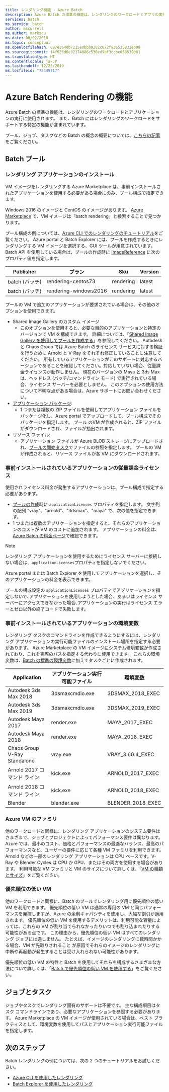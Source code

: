```yaml
---
title: レンダリング機能 - Azure Batch
description: Azure Batch の標準の機能は、レンダリングのワークロードとアプリの実行に使用されます。 Batch には、レンダリングのワークロードをサポートする特定の機能が含まれています。
services: batch
ms.service: batch
author: mscurrell
ms.author: markscu
ms.date: 08/02/2018
ms.topic: conceptual
ms.openlocfilehash: 697e2640b7215e0bbb9202c672f936535831eb99
ms.sourcegitcommit: f4f626d6e92174086c530ed9bf3ccbe058639081
ms.translationtype: HT
ms.contentlocale: ja-JP
ms.lasthandoff: 12/25/2019
ms.locfileid: "75449717"
---
```

# <a name="azure-batch-rendering-capabilities"></a>Azure Batch Rendering の機能

Azure Batch の標準の機能は、レンダリングのワークロードとアプリケーションの実行に使用されます。 また、Batch にはレンダリングのワークロードをサポートする特定の機能が含まれています。

プール、ジョブ、タスクなどの Batch の概念の概要については、[こちらの記事](https://docs.microsoft.com/azure/batch/batch-api-basics)をご覧ください。

## <a name="batch-pools"></a>Batch プール

### <a name="rendering-application-installation"></a>レンダリング アプリケーションのインストール

VM イメージをレンダリングする Azure Marketplace は、事前インストールされたアプリケーションを使用する必要がある場合にのみ、プール構成で指定できます。

Windows 2016 のイメージと CentOS のイメージがあります。  [Azure Marketplace](https://azuremarketplace.microsoft.com) で、VM イメージは「batch rendering」と検索することで見つかります。

プール構成の例については、[Azure CLI でのレンダリングのチュートリアル](https://docs.microsoft.com/azure/batch/tutorial-rendering-cli)をご覧ください。  Azure portal と Batch Explorer には、プールを作成するときにレンダリングする VM イメージを選択する、GUI ツールが用意されています。  Batch API を使用している場合は、プールの作成時に [ImageReference](https://docs.microsoft.com/rest/api/batchservice/pool/add#imagereference) に次のプロパティ値を指定します。

| Publisher | プラン | Sku | Version |
|---------|---------|---------|--------|
| batch (バッチ) | rendering-centos73 | rendering | latest |
| batch (バッチ) | rendering-windows2016 | rendering | latest |

プールの VM で追加のアプリケーションが要求されている場合は、その他のオプションを使用できます。

* Shared Image Gallery のカスタム イメージ
  * このオプションを使用すると、必要な目的のアプリケーションと特定のバージョンで VM を構成できます。 詳細については、「[Shared Image Gallery を使用してプールを作成する](batch-sig-images.md)」を参照してください。 Autodesk と Chaos Group では Azure Batch のライセンス サービスに対する検証を行うために Arnold と V-Ray をそれぞれ修正していることに注意してください。 所有しているアプリケーションがこのサポートに対応するバージョンであることを確認してください。対応していない場合、従量課金ライセンスが動作しません。 現在のバージョンの Maya と 3ds Max は、ヘッドレス (バッチ/コマンドライン モード) で実行されている場合、ライセンス サーバーを必要としません。 このオプションの使用方法について不明な点がある場合は、Azure サポートにお問い合わせください。
* [アプリケーション パッケージ](https://docs.microsoft.com/azure/batch/batch-application-packages):
  * 1 つまたは複数の ZIP ファイルを使用してアプリケーション ファイルをパッケージ化し、Azure portal でアップロードして、プール構成でそのパッケージを指定します。 プール のVM が作成されると、ZIP ファイルがダウンロードされ、ファイルが抽出されます。
* リソース ファイル:
  * アプリケーション ファイルが Azure BLOB ストレージにアップロードされ、[プールの開始タスク](https://docs.microsoft.com/rest/api/batchservice/pool/add#starttask)でファイルの参照を指定します。 プールの VM が作成されると、リソース ファイルが各 VM にダウンロードされます。

### <a name="pay-for-use-licensing-for-pre-installed-applications"></a>事前インストールされているアプリケーションの従量課金ライセンス

使用されライセンス料金が発生するアプリケーションは、プール構成で指定する必要があります。

* [プールの作成](https://docs.microsoft.com/rest/api/batchservice/pool/add#request-body)時に `applicationLicenses` プロパティを指定します。  文字列の配列 "vray"、"arnold"、"3dsmax"、"maya" で、次の値を指定できます。
* 1 つまたは複数のアプリケーションを指定すると、それらのアプリケーションのコストが VM のコストに追加されます。  アプリケーションの料金は、[Azure Batch の料金ページ](https://azure.microsoft.com/pricing/details/batch/#graphic-rendering)で確認できます。

> [!NOTE]
> レンダリング アプリケーションを使用するためにライセンス サーバーに接続しない場合は、`applicationLicenses`プロパティを指定しないでください｡

Azure portal または Batch Explorer を使用してアプリケーションを選択し、そのアプリケーションの料金を表示できます。

プールの構成設定の `applicationLicenses` プロパティでアプリケーションを指定しないで､アプリケーションを使用しようとした場合、あるいはライセンス サーバーにアクセスできなかった場合､アプリケーションの実行はライセンス エラーとゼロ以外の終了コードで失敗します。

### <a name="environment-variables-for-pre-installed-applications"></a>事前インストールされているアプリケーションの環境変数

レンダリング タスクのコマンドラインを作成できるようにするには、レンダリング アプリケーションの実行可能ファイルのインストール場所を指定する必要があります。  Azure Marketplace の VM イメージにシステム環境変数が作成されており、これを実際のパスを指定する代わりに使用できます。  これらの環境変数は、[Batch の標準の環境変数](https://docs.microsoft.com/azure/batch/batch-compute-node-environment-variables)に加えてタスクごとに作成されます。

|Application|アプリケーション実行可能ファイル|環境変数|
|---------|---------|---------|
|Autodesk 3ds Max 2018|3dsmaxcmdio.exe|3DSMAX_2018_EXEC|
|Autodesk 3ds Max 2019|3dsmaxcmdio.exe|3DSMAX_2019_EXEC|
|Autodesk Maya 2017|render.exe|MAYA_2017_EXEC|
|Autodesk Maya 2018|render.exe|MAYA_2018_EXEC|
|Chaos Group V-Ray Standalone|vray.exe|VRAY_3.60.4_EXEC|
Arnold 2017 コマンド ライン|kick.exe|ARNOLD_2017_EXEC|
|Arnold 2018 コマンド ライン|kick.exe|ARNOLD_2018_EXEC|
|Blender|blender.exe|BLENDER_2018_EXEC|

### <a name="azure-vm-families"></a>Azure VM のファミリ

他のワークロードと同様に、レンダリング アプリケーションのシステム要件はさまざまで、ジョブとプロジェクトによってパフォーマンス要件は異なります。  Azure では、最小のコスト、価格とパフォーマンスの最適なバランス、最高のパフォーマンスなど、ユーザーの要件に応じて各種 VM ファミリを利用できます。
Arnold などの一部のレンダリング アプリケーションは CPU ベースです。V-Ray や Blender Cycles は CPU か GPU、またはその両方を使用する場合があります。
利用可能な VM ファミリと VM のサイズについて詳しくは、「[VM の種類とサイズ](https://docs.microsoft.com/azure/virtual-machines/windows/sizes)」をご覧ください。

### <a name="low-priority-vms"></a>優先順位の低い VM

他のワークロードと同様に、Batch のプールでレンダリング用に優先順位の低い VM を利用できます。  優先順位の低い VM は通常の専用の VM と同じパフォーマンスを発揮しますが、Azure の余剰キャパシティを使用し、大幅な割引が適用されます。  優先順位の低い VM を使用するデメリットは、利用可能な容量によっては、これらの VM が割り当てられなかったりいつでも割り込まれたりする可能性がある点です。 この理由から、優先順位の低い VM はすべてのレンダリング ジョブには適しません。 たとえば、イメージのレンダリングに数時間かかる場合、VM が先取りされること が原因でそれらのイメージのレンダリングに中断や再起動が発生することは受け入れられない可能性があります。

優先順位の低い VM の特性と Batch を使用してそれらを構成するさまざまな方法について詳しくは、「[Batch で優先順位の低い VM を使用する](https://docs.microsoft.com/azure/batch/batch-low-pri-vms)」をご覧ください。

## <a name="jobs-and-tasks"></a>ジョブとタスク

ジョブやタスクでレンダリング固有のサポートは不要です。  主な構成項目はタスク コマンドラインであり、必要なアプリケーションを参照する必要があります。
Azure Marketplace の VM イメージが使用されている場合は、ベスト プラクティスとして、環境変数を使用してパスとアプリケーション実行可能ファイルを指定します。

## <a name="next-steps"></a>次のステップ

Batch レンダリングの例については、次の 2 つのチュートリアルをお試しください。

* [Azure CLI を使用したレンダリング](https://docs.microsoft.com/azure/batch/tutorial-rendering-cli)
* [Batch Explorer を使用したレンダリング](https://docs.microsoft.com/azure/batch/tutorial-rendering-batchexplorer-blender)

